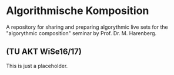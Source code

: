 # Algorithmische Komposition 
A repository for sharing and preparing algorythmic live sets for the "algorythmic composition" seminar by Prof. Dr. M. Harenberg.

## (TU AKT WiSe16/17)
This is just a placeholder.
